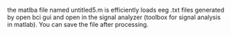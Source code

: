 the matlba file named untitled5.m is efficiently loads eeg .txt files generated by open bci gui and open in the signal analyzer (toolbox for signal analysis in matlab).
You can save the file after processing.
